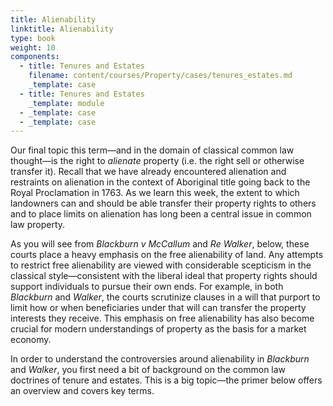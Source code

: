 ```yaml
---
title: Alienability
linktitle: Alienability
type: book
weight: 10
components:
  - title: Tenures and Estates
    filename: content/courses/Property/cases/tenures_estates.md
    _template: case
  - title: Tenures and Estates
    _template: module
  - _template: case
  - _template: case
---
```



Our final topic this term—and in the domain of classical common law thought—is the right to *alienate* property (i.e. the right sell or otherwise transfer it). Recall that we have already encountered alienation and restraints on alienation in the context of Aboriginal title going back to the Royal Proclamation in 1763. As we learn this week, the extent to which landowners can and should be able transfer their property rights to others and to place limits on alienation has long been a central issue in common law property.

As you will see from *Blackburn v McCallum* and *Re Walker*, below, these courts place a heavy emphasis on the free alienability of land. Any attempts to restrict free alienability are viewed with considerable scepticism in the classical style—consistent with the liberal ideal that property rights should support individuals to pursue their own ends. For example, in both *Blackburn* and *Walker*, the courts scrutinize clauses in a will that purport to limit how or when beneficiaries under that will can transfer the property interests they receive. This emphasis on free alienability has also become crucial for modern understandings of property as the basis for a market economy. 

In order to understand the controversies around alienability in *Blackburn* and *Walker*, you first need a bit of background on the common law doctrines of tenure and estates. This is a big topic—the primer below offers an overview and covers key terms.

